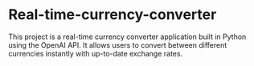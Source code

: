 # Real-time-currency-converter
This project is a real-time currency converter application built in Python using the OpenAI API. It allows users to convert between different currencies instantly with up-to-date exchange rates.

